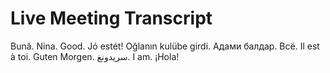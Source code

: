 # Live Meeting Transcript

Bună.
Nina.
Good.
Jó estét!
Oğlanın kulübe girdi.
Адами балдар.
Всё.
Il est à toi.
Guten Morgen.
سريدونغ.
I am.
¡Hola!
